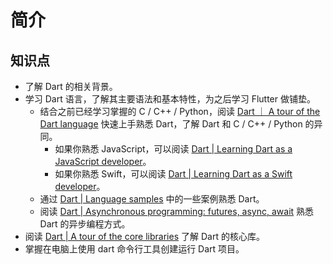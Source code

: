 # 简介

## 知识点

- 了解 Dart 的相关背景。
- 学习 Dart 语言，了解其主要语法和基本特性，为之后学习 Flutter 做铺垫。
    - 结合之前已经学习掌握的 C / C++ / Python，阅读 [Dart ｜ A tour of the Dart language](https://dart.dev/guides/language/language-tour) 快速上手熟悉 Dart，了解 Dart 和 C / C++ / Python 的异同。
        - 如果你熟悉 JavaScript，可以阅读 [Dart | Learning Dart as a JavaScript developer](https://dart.dev/guides/language/coming-from/js-to-dart)。
        - 如果你熟悉 Swift，可以阅读 [Dart | Learning Dart as a Swift developer](https://dart.dev/guides/language/coming-from/swift-to-dart)。
    - 通过 [Dart | Language samples](https://dart.dev/samples) 中的一些案例熟悉 Dart。
    - 阅读 [Dart | Asynchronous programming: futures, async, await](https://dart.dev/codelabs/async-await) 熟悉 Dart 的异步编程方式。
- 阅读 [Dart | A tour of the core libraries](https://dart.dev/guides/libraries/library-tour) 了解 Dart 的核心库。
- 掌握在电脑上使用 dart 命令行工具创建运行 Dart 项目。
